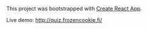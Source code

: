 This project was bootstrapped with [Create React App](https://github.com/facebookincubator/create-react-app).

Live demo: http://quiz.frozencookie.fi/

